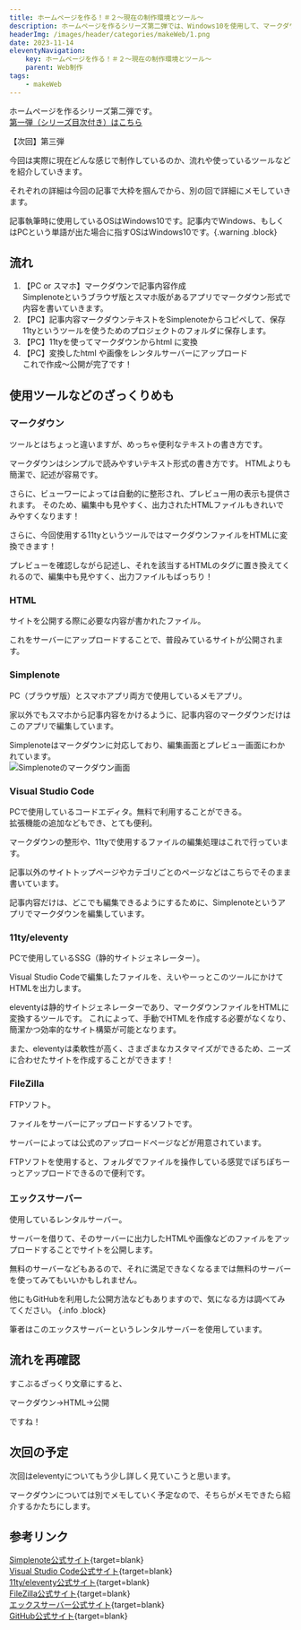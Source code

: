 ```yaml
---
title: ホームページを作る！＃２〜現在の制作環境とツール〜
description: ホームページを作るシリーズ第二弾では、Windows10を使用して、マークダウン形式で記事内容を作成し、11tyを用いてHTMLに変換する流れを紹介しています。マークダウンとeleventyの利点に加えて、使用しているツールやレンタルサーバーについても詳細に解説しています。SimplenoteやVisual Studio Codeなどの便利なツールを使用することで、効率的かつ柔軟なサイト構築が可能です。また、FileZillaを使ったファイルのアップロードやエックスサーバーを利用したサイトの公開方法についても触れています。さらに、次回はeleventyについて詳しく見ていく予定ですので、お楽しみに！
headerImg: /images/header/categories/makeWeb/1.png
date: 2023-11-14
eleventyNavigation:
    key: ホームページを作る！＃２〜現在の制作環境とツール〜
    parent: Web制作
tags:
    - makeWeb
---
```

ホームページを作るシリーズ第二弾です。  
[第一弾（シリーズ目次付き）はこちら](/categories/makeWeb/0/)  

【次回】第三弾

今回は実際に現在どんな感じで制作しているのか、流れや使っているツールなどを紹介していきます。  

それぞれの詳細は今回の記事で大枠を掴んでから、別の回で詳細にメモしていきます。  

記事執筆時に使用しているOSはWindows10です。記事内でWindows、もしくはPCという単語が出た場合に指すOSはWindows10です。{.warning .block}

## 流れ

1. 【PC or スマホ】マークダウンで記事内容作成  
Simplenoteというブラウザ版とスマホ版があるアプリでマークダウン形式で内容を書いていきます。
1. 【PC】記事内容マークダウンテキストをSimplenoteからコピペして、保存  
11tyというツールを使うためのプロジェクトのフォルダに保存します。
1. 【PC】11tyを使ってマークダウンからhtml に変換
1. 【PC】変換したhtml や画像をレンタルサーバーにアップロード  
これで作成〜公開が完了です！


## 使用ツールなどのざっくりめも
### マークダウン
ツールとはちょっと違いますが、めっちゃ便利なテキストの書き方です。  

マークダウンはシンプルで読みやすいテキスト形式の書き方です。
HTMLよりも簡潔で、記述が容易です。

さらに、ビューワーによっては自動的に整形され、プレビュー用の表示も提供されます。
そのため、編集中も見やすく、出力されたHTMLファイルもきれいでみやすくなります！

さらに、今回使用する11tyというツールではマークダウンファイルをHTMLに変換できます！  

プレビューを確認しながら記述し、それを該当するHTMLのタグに置き換えてくれるので、編集中も見やすく、出力ファイルもばっちり！  

### HTML
サイトを公開する際に必要な内容が書かれたファイル。  

これをサーバーにアップロードすることで、普段みているサイトが公開されます。

### Simplenote
PC（ブラウザ版）とスマホアプリ両方で使用しているメモアプリ。

家以外でもスマホから記事内容をかけるように、記事内容のマークダウンだけはこのアプリで編集しています。  

Simplenoteはマークダウンに対応しており、編集画面とプレビュー画面にわかれています。  
![Simplenoteのマークダウン画面](/images/articleImages/categories/makeWeb/1/SimplenoteDisplay.jpg)  

### Visual Studio Code
PCで使用しているコードエディタ。無料で利用することができる。  
拡張機能の追加などもでき、とても便利。  

マークダウンの整形や、11tyで使用するファイルの編集処理はこれで行っています。  

記事以外のサイトトップページやカテゴリごとのページなどはこちらでそのまま書いています。  

記事内容だけは、どこでも編集できるようにするために、Simplenoteというアプリでマークダウンを編集しています。

### 11ty/eleventy
PCで使用しているSSG（静的サイトジェネレーター）。  

Visual Studio Codeで編集したファイルを、えいやーっとこのツールにかけてHTMLを出力します。

  eleventyは静的サイトジェネレーターであり、マークダウンファイルをHTMLに変換するツールです。
これによって、手動でHTMLを作成する必要がなくなり、簡潔かつ効率的なサイト構築が可能となります。

また、eleventyは柔軟性が高く、さまざまなカスタマイズができるため、ニーズに合わせたサイトを作成することができます！

### FileZilla
FTPソフト。  

ファイルをサーバーにアップロードするソフトです。  

サーバーによっては公式のアップロードページなどが用意されています。  

FTPソフトを使用すると、フォルダでファイルを操作している感覚でぽちぽちーっとアップロードできるので便利です。


### エックスサーバー
使用しているレンタルサーバー。  

サーバーを借りて、そのサーバーに出力したHTMLや画像などのファイルをアップロードすることでサイトを公開します。

無料のサーバーなどもあるので、それに満足できなくなるまでは無料のサーバーを使ってみてもいいかもしれません。

他にもGitHubを利用した公開方法などもありますので、気になる方は調べてみてください。
{.info .block}

筆者はこのエックスサーバーというレンタルサーバーを使用しています。

## 流れを再確認
すこぶるざっくり文章にすると、

マークダウン→HTML→公開

ですね！

## 次回の予定

次回はeleventyについてもう少し詳しく見ていこうと思います。

マークダウンについては別でメモしていく予定なので、そちらがメモできたら紹介するかたちにします。

## 参考リンク
[Simplenote公式サイト](https://simplenote.com/){target=blank}  
[Visual Studio Code公式サイト](https://code.visualstudio.com/){target=blank}  
[11ty/eleventy公式サイト](https://www.11ty.dev/){target=blank}  
[FileZilla公式サイト](https://filezilla-project.org/index.php){target=blank}  
[エックスサーバー公式サイト](https://www.xserver.ne.jp/){target=blank}  
[GitHub公式サイト](https://github.com/){target=blank}  